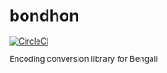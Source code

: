 # bondhon

[![CircleCI](https://circleci.com/gh/banglakit/bondhon/tree/master.svg?style=svg)](https://circleci.com/gh/banglakit/bondhon/tree/master)

Encoding conversion library for Bengali
